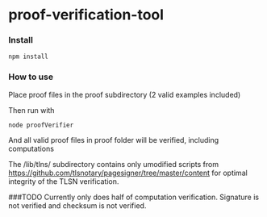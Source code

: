# proof-verification-tool

### Install

    npm install
  
### How to use

Place proof files in the proof subdirectory (2 valid examples included)

Then run with 

    node proofVerifier
  
And all valid proof files in proof folder will be verified, including computations

The /lib/tlns/ subdirectory contains only umodified scripts from https://github.com/tlsnotary/pagesigner/tree/master/content for optimal integrity of the TLSN verification.

###TODO
Currently only does half of computation verification. Signature is not verified and checksum is not verified.
